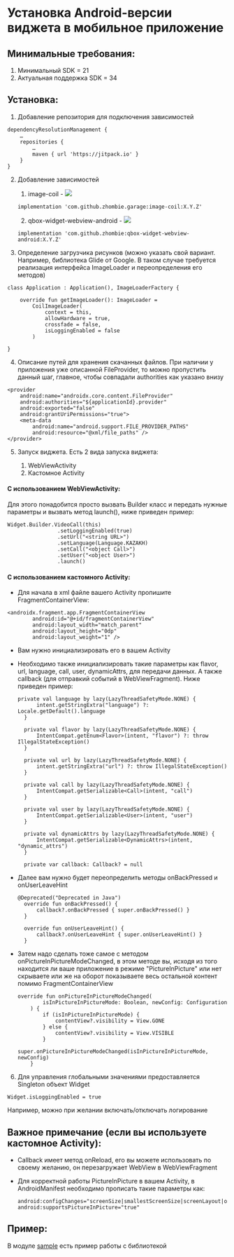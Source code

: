 # Установка Android-версии виджета в мобильное приложение

## Минимальные требования:
1)	Минимальный SDK = 21
2)	Актуальная поддержка SDK = 34

## Установка:

1)	Добавление репозитория для подключения зависимостей

```
dependencyResolutionManagement {
    …
    repositories {
        …
        maven { url 'https://jitpack.io' }
    }
}
```

2)	Добавление зависимостей

    1) image-coil - [![](https://jitpack.io/v/zhombie/garage.svg)](https://jitpack.io/#zhombie/garage)

    ```
    implementation 'com.github.zhombie.garage:image-coil:X.Y.Z'
    ```

    2) qbox-widget-webview-android - [![](https://jitpack.io/v/zhombie/qbox-widget-webview-android.svg)](https://jitpack.io/#zhombie/qbox-widget-webview-android)
    
    ```
    implementation 'com.github.zhombie:qbox-widget-webview-android:X.Y.Z'
    ```

3)	Определение загрузчика рисунков (можно указать свой вариант. Например, библиотека Glide от Google. В таком случае требуется реализация интерфейса ImageLoader и переопределения его методов)

```
class Application : Application(), ImageLoaderFactory {

    override fun getImageLoader(): ImageLoader =
        CoilImageLoader(
            context = this,
            allowHardware = true,
            crossfade = false,
            isLoggingEnabled = false
        )

}
```

4)	Описание путей для хранения скачанных файлов. При наличии у приложения уже описанной FileProvider, то можно пропустить данный шаг, главное, чтобы совпадали authorities как указано внизу

```
<provider
    android:name="androidx.core.content.FileProvider"
    android:authorities="${applicationId}.provider"
    android:exported="false"
    android:grantUriPermissions="true">
    <meta-data
        android:name="android.support.FILE_PROVIDER_PATHS"
        android:resource="@xml/file_paths" />
</provider>
```

5)	Запуск виджета. Есть 2 вида запуска виджета:

    1) WebViewActivity
    2) Кастомное Activity

#### С использованием WebViewActivity:

Для этого понадобится просто вызвать Builder класс и передать нужные параметры и вызвать метод launch(), ниже приведен пример:

```
Widget.Builder.VideoCall(this)
                .setLoggingEnabled(true)
                .setUrl("<string URL>")
                .setLanguage(Language.KAZAKH)
                .setCall("<object Call>")
                .setUser("<object User>")
                .launch()
```

#### С использованием кастомного Activity:

* Для начала в xml файле вашего Activity пропишите FragmentContainerView:

```
<androidx.fragment.app.FragmentContainerView
        android:id="@+id/fragmentContainerView"
        android:layout_width="match_parent"
        android:layout_height="0dp"
        android:layout_weight="1" />
```

* Вам нужно инициализировать его в вашем Activity
* Необходимо также инициализировать такие параметры как flavor, url, language, call, user, dynamicAttrs, для передачи данных. А также callback (для отправкий событий в WebViewFragment). Ниже приведен пример:

  ```
  private val language by lazy(LazyThreadSafetyMode.NONE) {
        intent.getStringExtra("language") ?: Locale.getDefault().language
    }

    private val flavor by lazy(LazyThreadSafetyMode.NONE) {
        IntentCompat.getEnum<Flavor>(intent, "flavor") ?: throw IllegalStateException()
    }

    private val url by lazy(LazyThreadSafetyMode.NONE) {
        intent.getStringExtra("url") ?: throw IllegalStateException()
    }

    private val call by lazy(LazyThreadSafetyMode.NONE) {
        IntentCompat.getSerializable<Call>(intent, "call")
    }

    private val user by lazy(LazyThreadSafetyMode.NONE) {
        IntentCompat.getSerializable<User>(intent, "user")
    }

    private val dynamicAttrs by lazy(LazyThreadSafetyMode.NONE) {
        IntentCompat.getSerializable<DynamicAttrs>(intent, "dynamic_attrs")
    }

    private var callback: Callback? = null
  ```

* Далее вам нужно будет переопределить методы onBackPressed и onUserLeaveHint

  ```
  @Deprecated("Deprecated in Java")
    override fun onBackPressed() {
        callback?.onBackPressed { super.onBackPressed() }
    }

    override fun onUserLeaveHint() {
        callback?.onUserLeaveHint { super.onUserLeaveHint() }
    }
  ```

* Затем надо сделать тоже самое с методом onPictureInPictureModeChanged, в этом методе вы, исходя из того находится ли ваше приложение в режиме "PictureInPicture" или нет скрываете или же на оборот показываете весь остальной контент помимо FragmentContainerView

  ```
  override fun onPictureInPictureModeChanged(
          isInPictureInPictureMode: Boolean, newConfig: Configuration
      ) {
          if (isInPictureInPictureMode) {
              contentView?.visibility = View.GONE
          } else {
              contentView?.visibility = View.VISIBLE
          }
          super.onPictureInPictureModeChanged(isInPictureInPictureMode, newConfig)
      }
  ```

6)	Для управления глобальными значениями предоставляется Singleton объект Widget

```
Widget.isLoggingEnabled = true
```

Например, можно при желании включать/отключать логирование

## Важное примечание (если вы используете кастомное Activity):

* Callback имеет метод onReload, его вы можете использовать по своему желанию, он перезагружает WebView в WebViewFragment
* Для корректной работы PictureInPicture в вашем Activity, в AndroidManifest необходимо прописать такие параметры как:

  ```
  android:configChanges="screenSize|smallestScreenSize|screenLayout|orientation"
  android:supportsPictureInPicture="true"
  ```

## Пример:

В модуле [sample](sample) есть пример работы с библиотекой
